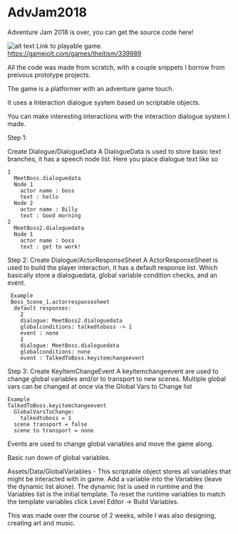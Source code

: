 # AdvJam2018
Adventure Jam 2018 is over, you can get the source code here!

![alt text](https://i.imgur.com/S3sKakz.png)
Link to playable game.
https://gamejolt.com/games/theitism/339989

All the code was made from scratch, with a couple snippets I borrow from preivous prototype projects.

The game is a platformer with an adventure game touch.

It uses a Interaction dialogue system based on scriptable objects. 

You can make interesting interactions with the interaction dialogue system I made.

Step 1:

Create Dialogue/DialogueData
  A DialogueData is used to store basic text branches, it has a speech node list. 
  Here you place dialogue text like so
  
    1
      MeetBoss.dialoguedata
      Node 1
        actor name : boss
        text : hello
      Node 2
        actor name : Billy
        text : Good morning
    2
      MeetBoss2.dialoguedata
      Node 1
        actor name : boss
        text : get to work!

Step 2: 
Create Dialogue/ActorResponseSheet
   A ActorResponseSheet is used to build the player interaction, it has a default response list.
   Which basically store a dialoguedata, global variable condition checks, and an event.
   
     Example
     Boss_Scene_1.actorresponsesheet
      default responses:
        2
        dialogue: MeetBoss2.dialoguedata
        globalconditions: talkedtoboss -> 1
        event : none
        1
        dialogue: MeetBoss.dialoguedata
        globalconditions: none
        event : TalkedToBoss.keyitemchangeevent
    
 Step 3:
 Create KeyItemChangeEvent
    A keyitemchangeevent are used to change global variables and/or to transport to new scenes. Multiple global vars can be changed at once via the Global Vars to Change list
    
    Example
    TalkedToBoss.keyitemchangeevent
      GlobalVarsToChange:
        talkedtoboss = 1
      scene transport = false
      scene to transport = none

Events are used to change global variables and move the game along. 

Basic run down of global variables.

Assets/Data/GlobalVariables - This scriptable object stores all variables that might be interacted with in game. Add a variable into the Variables (leave the dynamic list alone).
The dynamic list is used in runtime and the Variables list is the initial template. To reset the runtime variables to match the template variables click
Level Editor -> Build Variables.


This was made over the course of 2 weeks, while I was also designing, creating art and music.
